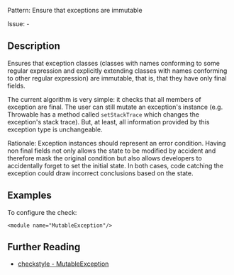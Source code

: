 Pattern: Ensure that exceptions are immutable

Issue: -

## Description

Ensures that exception classes (classes with names conforming to some regular expression and explicitly extending classes with names conforming to other regular expression) are immutable, that is, that they have only final fields. 

The current algorithm is very simple: it checks that all members of exception are final. The user can still mutate an exception's instance (e.g. Throwable has a method called `setStackTrace` which changes the exception's stack trace). But, at least, all information provided by this exception type is unchangeable. 

Rationale: Exception instances should represent an error condition. Having non final fields not only allows the state to be modified by accident and therefore mask the original condition but also allows developers to accidentally forget to set the initial state. In both cases, code catching the exception could draw incorrect conclusions based on the state. 

## Examples

To configure the check: 
    
    
    <module name="MutableException"/>

## Further Reading

* [checkstyle - MutableException](http://checkstyle.sourceforge.net/config_design.html#MutableException)